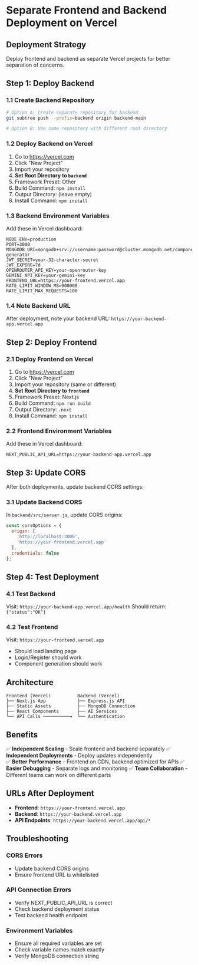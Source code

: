 # Separate Frontend and Backend Deployment on Vercel

## Deployment Strategy

Deploy frontend and backend as separate Vercel projects for better separation of concerns.

## Step 1: Deploy Backend

### 1.1 Create Backend Repository
```bash
# Option A: Create separate repository for backend
git subtree push --prefix=backend origin backend-main

# Option B: Use same repository with different root directory
```

### 1.2 Deploy Backend on Vercel
1. Go to https://vercel.com
2. Click "New Project"
3. Import your repository
4. **Set Root Directory to `backend`**
5. Framework Preset: Other
6. Build Command: `npm install`
7. Output Directory: (leave empty)
8. Install Command: `npm install`

### 1.3 Backend Environment Variables
Add these in Vercel dashboard:
```
NODE_ENV=production
PORT=3000
MONGODB_URI=mongodb+srv://username:password@cluster.mongodb.net/component-generator
JWT_SECRET=your-32-character-secret
JWT_EXPIRE=7d
OPENROUTER_API_KEY=your-openrouter-key
GEMINI_API_KEY=your-gemini-key
FRONTEND_URL=https://your-frontend.vercel.app
RATE_LIMIT_WINDOW_MS=900000
RATE_LIMIT_MAX_REQUESTS=100
```

### 1.4 Note Backend URL
After deployment, note your backend URL:
`https://your-backend-app.vercel.app`

## Step 2: Deploy Frontend

### 2.1 Deploy Frontend on Vercel
1. Go to https://vercel.com
2. Click "New Project" 
3. Import your repository (same or different)
4. **Set Root Directory to `frontend`**
5. Framework Preset: Next.js
6. Build Command: `npm run build`
7. Output Directory: `.next`
8. Install Command: `npm install`

### 2.2 Frontend Environment Variables
Add these in Vercel dashboard:
```
NEXT_PUBLIC_API_URL=https://your-backend-app.vercel.app
```

## Step 3: Update CORS

After both deployments, update backend CORS settings:

### 3.1 Update Backend CORS
In `backend/src/server.js`, update CORS origins:
```javascript
const corsOptions = {
  origin: [
    'http://localhost:3000',
    'https://your-frontend.vercel.app'
  ],
  credentials: false
};
```

## Step 4: Test Deployment

### 4.1 Test Backend
Visit: `https://your-backend-app.vercel.app/health`
Should return: `{"status":"OK"}`

### 4.2 Test Frontend
Visit: `https://your-frontend.vercel.app`
- Should load landing page
- Login/Register should work
- Component generation should work

## Architecture

```
Frontend (Vercel)          Backend (Vercel)
├── Next.js App            ├── Express.js API
├── Static Assets          ├── MongoDB Connection
├── React Components       ├── AI Services
└── API Calls ──────────→  └── Authentication
```

## Benefits

✅ **Independent Scaling** - Scale frontend and backend separately
✅ **Independent Deployments** - Deploy updates independently  
✅ **Better Performance** - Frontend on CDN, backend optimized for APIs
✅ **Easier Debugging** - Separate logs and monitoring
✅ **Team Collaboration** - Different teams can work on different parts

## URLs After Deployment

- **Frontend**: `https://your-frontend.vercel.app`
- **Backend**: `https://your-backend.vercel.app`
- **API Endpoints**: `https://your-backend.vercel.app/api/*`

## Troubleshooting

### CORS Errors
- Update backend CORS origins
- Ensure frontend URL is whitelisted

### API Connection Errors  
- Verify NEXT_PUBLIC_API_URL is correct
- Check backend deployment status
- Test backend health endpoint

### Environment Variables
- Ensure all required variables are set
- Check variable names match exactly
- Verify MongoDB connection string
